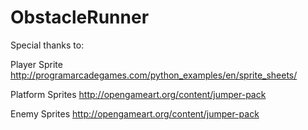 # ObstacleRunner


Special thanks to:

Player Sprite
http://programarcadegames.com/python_examples/en/sprite_sheets/

Platform Sprites
http://opengameart.org/content/jumper-pack

Enemy Sprites
http://opengameart.org/content/jumper-pack
